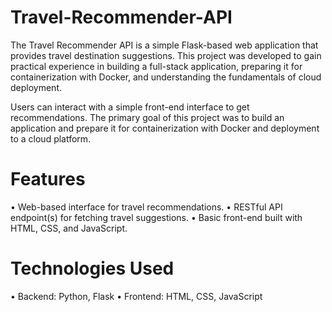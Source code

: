 # Travel-Recommender-API
The Travel Recommender API is a simple Flask-based web application that provides travel destination suggestions. This project was developed to gain practical experience in building a full-stack application, preparing it for containerization with Docker, and understanding the fundamentals of cloud deployment.

Users can interact with a simple front-end interface to get recommendations. The primary goal of this project was to build an application and prepare it for containerization with Docker and deployment to a cloud platform.

# Features
•	Web-based interface for travel recommendations.
•	RESTful API endpoint(s) for fetching travel suggestions.
•	Basic front-end built with HTML, CSS, and JavaScript.

# Technologies Used
•	Backend: Python, Flask
•	Frontend: HTML, CSS, JavaScript
